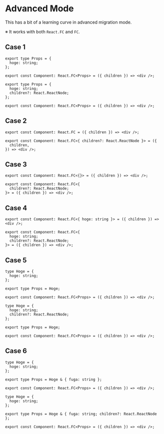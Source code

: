 # Advanced Mode

This has a bit of a learning curve in advanced migration mode.

※ It works with both `React.FC` and `FC`.

## Case 1

```tsx
export type Props = {
  hoge: string;
};

export const Component: React.FC<Props> = ({ children }) => <div />;
```

```tsx
export type Props = {
  hoge: string;
  children?: React.ReactNode;
};

export const Component: React.FC<Props> = ({ children }) => <div />;
```

## Case 2

```tsx
export const Component: React.FC = ({ children }) => <div />;
```

```tsx
export const Component: React.FC<{ children?: React.ReactNode }> = ({
  children,
}) => <div />;
```

## Case 3

```tsx
export const Component: React.FC<{}> = ({ children }) => <div />;
```

```tsx
export const Component: React.FC<{
  children?: React.ReactNode;
}> = ({ children }) => <div />;
```

## Case 4

```tsx
export const Component: React.FC<{ hoge: string }> = ({ children }) => <div />;
```

```tsx
export const Component: React.FC<{
  hoge: string;
  children?: React.ReactNode;
}> = ({ children }) => <div />;
```

## Case 5

```tsx
type Hoge = {
  hoge: string;
};

export type Props = Hoge;

export const Component: React.FC<Props> = ({ children }) => <div />;
```

```tsx
type Hoge = {
  hoge: string;
  children?: React.ReactNode;
};

export type Props = Hoge;

export const Component: React.FC<Props> = ({ children }) => <div />;
```

## Case 6

```tsx
type Hoge = {
  hoge: string;
};

export type Props = Hoge & { fuga: string };

export const Component: React.FC<Props> = ({ children }) => <div />;
```

```tsx
type Hoge = {
  hoge: string;
};

export type Props = Hoge & { fuga: string; children?: React.ReactNode };

export const Component: React.FC<Props> = ({ children }) => <div />;
```
